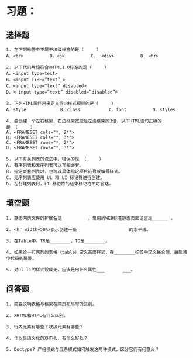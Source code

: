 # 习题：

## 选择题

	1. 在下列标签中不属于块级标签的是（     ）
	A．<br>          B．<p>          C.  <div>          D. <hr>  

	2. 以下代码片段符合XHTML1.0标准的是（     ）
	A．<input type=text>   
	B．<input TYPE=”text” >   
	C．<input type=”text” disabled>   
	D．< input type=”text” disabled=”disabled”> 

	3. 下列HTML属性用来定义行内样式规则的是（     ）
	A．style             B．class           C．font          D．styles 

	4. 要创建一个左右框架，右边框架宽度是左边框架的3倍，以下HTML语句正确的是 （     ）
	A. <FRAMESET cols="*, 2*"> 
	B. <FRAMESET cols="*, 3*">
	C. <FRAMESET rows="*, 2*"> 
	D. <FRAMESET rows="*, 3*"> 

	5. 以下有关列表的说法中，错误的是 （     ）
	A. 有序列表和无序列表可以互相嵌套。 
	B. 指定嵌套列表时，也可以具体指定项目符号或编号样式。 
	C. 无序列表应使用 UL 和 LI 标记符进行创建。 
	D. 在创建列表时，LI 标记符的结束标记符不可省略。

## 填空题

	1. 静态网页文件的扩展名是          ，常用的WEB标准静态页面语言是______ 。

	2. <hr width=50%>表示创建一条                    的水平线。

	3. 在Table中，TR是________，TD是________。

	4. 如果给一行两列的表格（table）定义高度样式，在________标签中定义最合理，最能减少代码的臃肿。

	5. 对ul li的样式设成无，应该是用什么属性___       ___。

## 问答题

	1. 简要说明表格与框架在网页布局时的区别。

	2. XHTML和HTML有什么区别。

	3. 行内元素有哪些？块级元素有哪些？

	4. 什么是语义化的XHTML，有什么好处？

	5. Doctype? 严格模式与混杂模式如何触发这两种模式，区分它们有何意义？